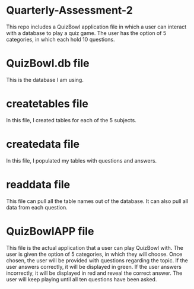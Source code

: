 # Quarterly-Assessment-2
This repo includes a QuizBowl application file in which a user can interact with a database to play a quiz game. The user has the option of 5 categories, in which each hold 10 questions.

# QuizBowl.db file
This is the database I am using.

# createtables file
In this file, I created tables for each of the 5 subjects.

# createdata file
In this file, I populated my tables with questions and answers.

# readdata file
This file can pull all the table names out of the database. It can also pull all data from each question.

# QuizBowlAPP file
This file is the actual application that a user can play QuizBowl with. The user is given the option of 5 categories, in which they will choose. Once chosen, the user will be provided with questions regarding the topic. If the user answers correctly, it will be displayed in green. If the user answers incorrectly, it will be displayed in red and reveal the correct answer. The user will keep playing until all ten questions have been asked.